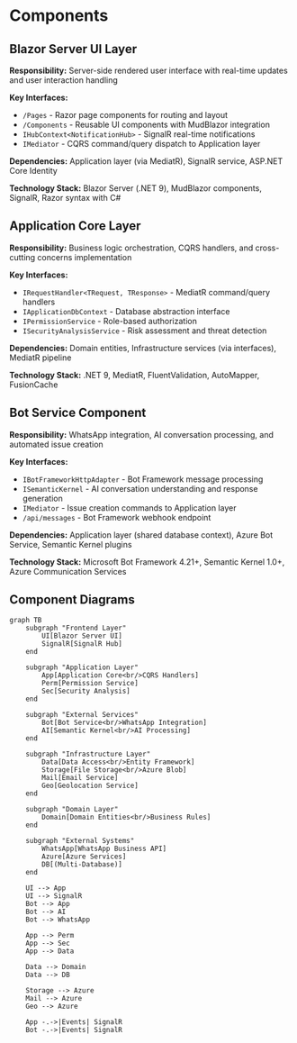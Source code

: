 # Components

## Blazor Server UI Layer

**Responsibility:** Server-side rendered user interface with real-time updates and user interaction handling

**Key Interfaces:**
- `/Pages` - Razor page components for routing and layout
- `/Components` - Reusable UI components with MudBlazor integration  
- `IHubContext<NotificationHub>` - SignalR real-time notifications
- `IMediator` - CQRS command/query dispatch to Application layer

**Dependencies:** Application layer (via MediatR), SignalR service, ASP.NET Core Identity

**Technology Stack:** Blazor Server (.NET 9), MudBlazor components, SignalR, Razor syntax with C#

## Application Core Layer

**Responsibility:** Business logic orchestration, CQRS handlers, and cross-cutting concerns implementation

**Key Interfaces:**
- `IRequestHandler<TRequest, TResponse>` - MediatR command/query handlers
- `IApplicationDbContext` - Database abstraction interface
- `IPermissionService` - Role-based authorization
- `ISecurityAnalysisService` - Risk assessment and threat detection

**Dependencies:** Domain entities, Infrastructure services (via interfaces), MediatR pipeline

**Technology Stack:** .NET 9, MediatR, FluentValidation, AutoMapper, FusionCache

## Bot Service Component

**Responsibility:** WhatsApp integration, AI conversation processing, and automated issue creation

**Key Interfaces:**
- `IBotFrameworkHttpAdapter` - Bot Framework message processing
- `ISemanticKernel` - AI conversation understanding and response generation
- `IMediator` - Issue creation commands to Application layer
- `/api/messages` - Bot Framework webhook endpoint

**Dependencies:** Application layer (shared database context), Azure Bot Service, Semantic Kernel plugins

**Technology Stack:** Microsoft Bot Framework 4.21+, Semantic Kernel 1.0+, Azure Communication Services

## Component Diagrams

```mermaid
graph TB
    subgraph "Frontend Layer"
        UI[Blazor Server UI]
        SignalR[SignalR Hub]
    end
    
    subgraph "Application Layer" 
        App[Application Core<br/>CQRS Handlers]
        Perm[Permission Service]
        Sec[Security Analysis]
    end
    
    subgraph "External Services"
        Bot[Bot Service<br/>WhatsApp Integration]
        AI[Semantic Kernel<br/>AI Processing]
    end
    
    subgraph "Infrastructure Layer"
        Data[Data Access<br/>Entity Framework]
        Storage[File Storage<br/>Azure Blob]
        Mail[Email Service]
        Geo[Geolocation Service]
    end
    
    subgraph "Domain Layer"
        Domain[Domain Entities<br/>Business Rules]
    end
    
    subgraph "External Systems"
        WhatsApp[WhatsApp Business API]
        Azure[Azure Services]
        DB[(Multi-Database)]
    end
    
    UI --> App
    UI --> SignalR
    Bot --> App
    Bot --> AI
    Bot --> WhatsApp
    
    App --> Perm
    App --> Sec
    App --> Data
    
    Data --> Domain
    Data --> DB
    
    Storage --> Azure
    Mail --> Azure
    Geo --> Azure
    
    App -.->|Events| SignalR
    Bot -.->|Events| SignalR
```
